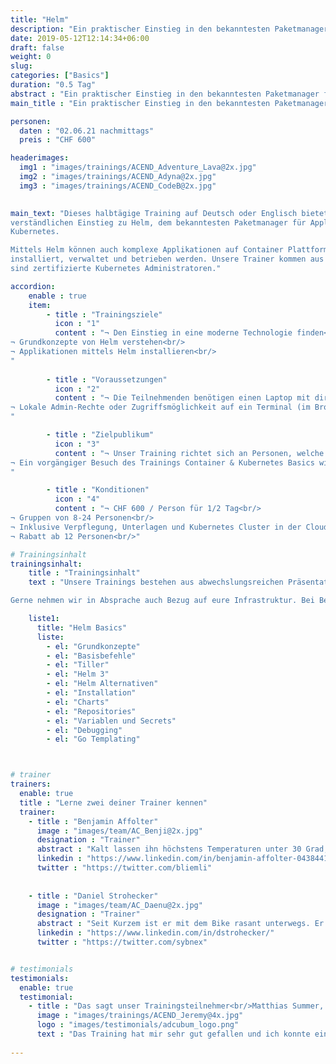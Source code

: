 ```yaml
---
title: "Helm"
description: "Ein praktischer Einstieg in den bekanntesten Paketmanager HELM für Applikationen auf Kubernetes."
date: 2019-05-12T12:14:34+06:00
draft: false
weight: 0
slug: 
categories: ["Basics"]
duration: "0.5 Tag"
abstract : "Ein praktischer Einstieg in den bekanntesten Paketmanager für Applikationen auf Kubernetes."
main_title : "Ein praktischer Einstieg in den bekanntesten Paketmanager für Applikationen auf Kubernetes."

personen: 
  daten : "02.06.21 nachmittags"
  preis : "CHF 600"

headerimages:
  img1 : "images/trainings/ACEND_Adventure_Lava@2x.jpg"
  img2 : "images/trainings/ACEND_Adyna@2x.jpg"
  img3 : "images/trainings/ACEND_CodeB@2x.jpg"
      

main_text: "Dieses halbtägige Training auf Deutsch oder Englisch bietet einen praktischen und klar 
verständlichen Einstieg zu Helm, dem bekanntesten Paketmanager für Applikationen auf 
Kubernetes. 

Mittels Helm können auch komplexe Applikationen auf Container Plattformen definiert, 
installiert, verwaltet und betrieben werden. Unsere Trainer kommen aus der Praxis und 
sind zertifizierte Kubernetes Administratoren."

accordion:
    enable : true
    item:
        - title : "Trainingsziele"
          icon : "1"
          content : "¬ Den Einstieg in eine moderne Technologie finden<br/> 
¬ Grundkonzepte von Helm verstehen<br/> 
¬ Applikationen mittels Helm installieren<br/>
"
 
        - title : "Voraussetzungen"
          icon : "2"
          content : "¬ Die Teilnehmenden benötigen einen Laptop mit direktem Zugang zum Internet.<br/>
¬ Lokale Admin-Rechte oder Zugriffsmöglichkeit auf ein Terminal (im Browser) sind zusätzlich nötig.
"

        - title : "Zielpublikum"
          icon : "3"
          content : "¬ Unser Training richtet sich an Personen, welche bereits Vorkenntnisse im Bereich von Container-Technologien besitzen.<br/>
¬ Ein vorgängiger Besuch des Trainings Container & Kubernetes Basics wird empfohlen.<br/>
"

        - title : "Konditionen"
          icon : "4"
          content : "¬ CHF 600 / Person für 1/2 Tag<br/>
¬ Gruppen von 8-24 Personen<br/>
¬ Inklusive Verpflegung, Unterlagen und Kubernetes Cluster in der Cloud.<br/> 
¬ Rabatt ab 12 Personen<br/>"

# Trainingsinhalt
trainingsinhalt: 
    title : "Trainingsinhalt"
    text : "Unsere Trainings bestehen aus abwechslungsreichen Präsentationen und hands-on Labs, um deren Inhalt auf spannende Art und Weise zu übermitteln.

Gerne nehmen wir in Absprache auch Bezug auf eure Infrastruktur. Bei Bedarf für weitere Inhalte können wir auf euren Wunsch hin Anpassungen vornehmen."

    liste1:
      title: "Helm Basics"
      liste:
        - el: "Grundkonzepte"
        - el: "Basisbefehle"
        - el: "Tiller"
        - el: "Helm 3"
        - el: "Helm Alternativen"
        - el: "Installation"
        - el: "Charts"
        - el: "Repositories"
        - el: "Variablen und Secrets"
        - el: "Debugging"
        - el: "Go Templating"



# trainer
trainers:
  enable: true
  title : "Lerne zwei deiner Trainer kennen"
  trainer:
    - title : "Benjamin Affolter"
      image : "images/team/AC_Benji@2x.jpg"
      designation : "Trainer"
      abstract : "Kalt lassen ihn höchstens Temperaturen unter 30 Grad, nicht aber neue Technologien oder die Bedürfnisse von Trainings-Teilnehmenden."
      linkedin : "https://www.linkedin.com/in/benjamin-affolter-0438441b6/"
      twitter : "https://twitter.com/bliemli"
    
    
    - title : "Daniel Strohecker"
      image : "images/team/AC_Daenu@2x.jpg"
      designation : "Trainer"
      abstract : "Seit Kurzem ist er mit dem Bike rasant unterwegs. Er kann aber auch bremsen und führt unsere Kunden sicher durch die Trainings."
      linkedin : "https://www.linkedin.com/in/dstrohecker/"
      twitter : "https://twitter.com/sybnex"


# testimonials
testimonials:
  enable: true
  testimonial:
    - title : "Das sagt unser Trainingsteilnehmer<br/>Matthias Summer, Österreich"
      image : "images/trainings/ACEND_Jeremy@4x.jpg"
      logo : "images/testimonials/adcubum_logo.png"
      text : "Das Training hat mir sehr gut gefallen und ich konnte einige Dinge mitnehmen, die mir bei der täglichen Arbeit helfen. Die Praxis-Erfahrung und die Leidenschaft für die Technologie war bei den Trainern spürbar. Sie haben uns auch sehr gut unterstützt und uns nützliche Tipps gegeben."     
      
---
```

